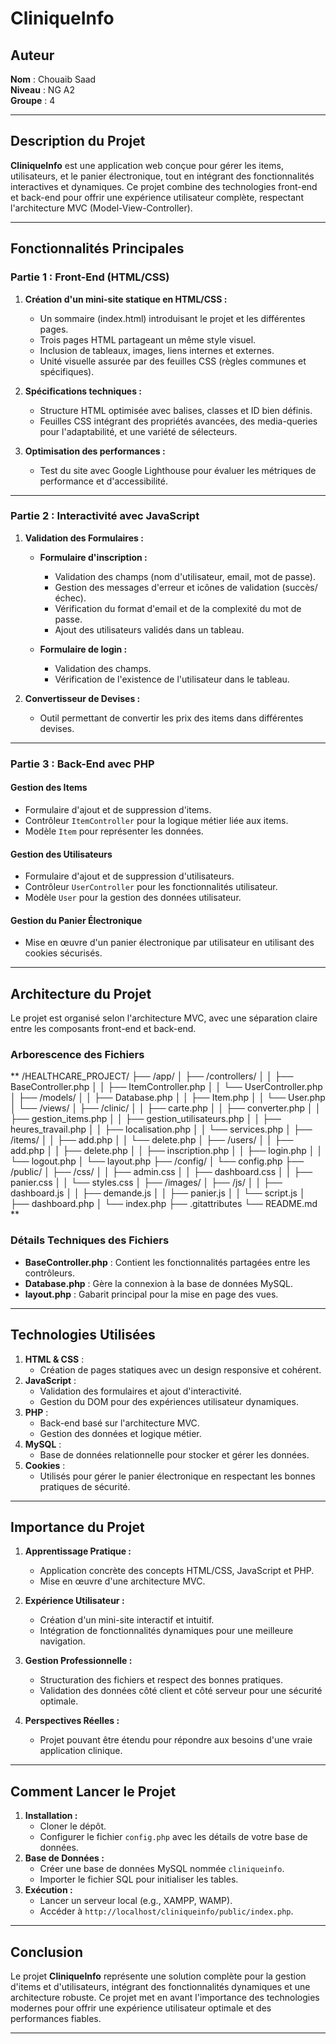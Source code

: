 # CliniqueInfo

## Auteur
**Nom** : Chouaib Saad  
**Niveau** : NG A2  
**Groupe** : 4  

---

## Description du Projet
**CliniqueInfo** est une application web conçue pour gérer les items, utilisateurs, et le panier électronique, tout en intégrant des fonctionnalités interactives et dynamiques. Ce projet combine des technologies front-end et back-end pour offrir une expérience utilisateur complète, respectant l'architecture MVC (Model-View-Controller).

---

## Fonctionnalités Principales
### Partie 1 : Front-End (HTML/CSS)
1. **Création d'un mini-site statique en HTML/CSS :**
   - Un sommaire (index.html) introduisant le projet et les différentes pages.
   - Trois pages HTML partageant un même style visuel.
   - Inclusion de tableaux, images, liens internes et externes.
   - Unité visuelle assurée par des feuilles CSS (règles communes et spécifiques).

2. **Spécifications techniques :**
   - Structure HTML optimisée avec balises, classes et ID bien définis.
   - Feuilles CSS intégrant des propriétés avancées, des media-queries pour l'adaptabilité, et une variété de sélecteurs.

3. **Optimisation des performances :**
   - Test du site avec Google Lighthouse pour évaluer les métriques de performance et d'accessibilité.

---

### Partie 2 : Interactivité avec JavaScript
1. **Validation des Formulaires :**
   - **Formulaire d'inscription :**
     - Validation des champs (nom d'utilisateur, email, mot de passe).
     - Gestion des messages d'erreur et icônes de validation (succès/échec).
     - Vérification du format d'email et de la complexité du mot de passe.
     - Ajout des utilisateurs validés dans un tableau.

   - **Formulaire de login :**
     - Validation des champs.
     - Vérification de l'existence de l'utilisateur dans le tableau.

2. **Convertisseur de Devises :**
   - Outil permettant de convertir les prix des items dans différentes devises.

---

### Partie 3 : Back-End avec PHP
#### Gestion des Items
- Formulaire d'ajout et de suppression d'items.
- Contrôleur `ItemController` pour la logique métier liée aux items.
- Modèle `Item` pour représenter les données.

#### Gestion des Utilisateurs
- Formulaire d'ajout et de suppression d'utilisateurs.
- Contrôleur `UserController` pour les fonctionnalités utilisateur.
- Modèle `User` pour la gestion des données utilisateur.

#### Gestion du Panier Électronique
- Mise en œuvre d'un panier électronique par utilisateur en utilisant des cookies sécurisés.

---

## Architecture du Projet
Le projet est organisé selon l'architecture MVC, avec une séparation claire entre les composants front-end et back-end.

### Arborescence des Fichiers

**
/HEALTHCARE_PROJECT/
├── /app/
│   ├── /controllers/
│   │   ├── BaseController.php
│   │   ├── ItemController.php
│   │   └── UserController.php
│   ├── /models/
│   │   ├── Database.php
│   │   ├── Item.php
│   │   └── User.php
│   └── /views/
│       ├── /clinic/
│       │   ├── carte.php
│       │   ├── converter.php
│       │   ├── gestion_items.php
│       │   ├── gestion_utilisateurs.php
│       │   ├── heures_travail.php
│       │   ├── localisation.php
│       │   └── services.php
│       ├── /items/
│       │   ├── add.php
│       │   └── delete.php
│       ├── /users/
│       │   ├── add.php
│       │   ├── delete.php
│       │   ├── inscription.php
│       │   ├── login.php
│       │   └── logout.php
│       └── layout.php
├── /config/
│   └── config.php
├── /public/
│   ├── /css/
│   │   ├── admin.css
│   │   ├── dashboard.css
│   │   ├── panier.css
│   │   └── styles.css
│   ├── /images/
│   ├── /js/
│   │   ├── dashboard.js
│   │   ├── demande.js
│   │   ├── panier.js
│   │   └── script.js
│   ├── dashboard.php
│   └── index.php
├── .gitattributes
└── README.md
**


### Détails Techniques des Fichiers
- **BaseController.php** : Contient les fonctionnalités partagées entre les contrôleurs.
- **Database.php** : Gère la connexion à la base de données MySQL.
- **layout.php** : Gabarit principal pour la mise en page des vues.

---

## Technologies Utilisées
1. **HTML & CSS** :
   - Création de pages statiques avec un design responsive et cohérent.
2. **JavaScript** :
   - Validation des formulaires et ajout d'interactivité.
   - Gestion du DOM pour des expériences utilisateur dynamiques.
3. **PHP** :
   - Back-end basé sur l'architecture MVC.
   - Gestion des données et logique métier.
4. **MySQL** :
   - Base de données relationnelle pour stocker et gérer les données.
5. **Cookies** :
   - Utilisés pour gérer le panier électronique en respectant les bonnes pratiques de sécurité.

---

## Importance du Projet
1. **Apprentissage Pratique :**
   - Application concrète des concepts HTML/CSS, JavaScript et PHP.
   - Mise en œuvre d'une architecture MVC.

2. **Expérience Utilisateur :**
   - Création d'un mini-site interactif et intuitif.
   - Intégration de fonctionnalités dynamiques pour une meilleure navigation.

3. **Gestion Professionnelle :**
   - Structuration des fichiers et respect des bonnes pratiques.
   - Validation des données côté client et côté serveur pour une sécurité optimale.

4. **Perspectives Réelles :**
   - Projet pouvant être étendu pour répondre aux besoins d'une vraie application clinique.

---

## Comment Lancer le Projet
1. **Installation :**
   - Cloner le dépôt.
   - Configurer le fichier `config.php` avec les détails de votre base de données.
2. **Base de Données :**
   - Créer une base de données MySQL nommée `cliniqueinfo`.
   - Importer le fichier SQL pour initialiser les tables.
3. **Exécution :**
   - Lancer un serveur local (e.g., XAMPP, WAMP).
   - Accéder à `http://localhost/cliniqueinfo/public/index.php`.

---

## Conclusion
Le projet **CliniqueInfo** représente une solution complète pour la gestion d'items et d'utilisateurs, intégrant des fonctionnalités dynamiques et une architecture robuste. Ce projet met en avant l'importance des technologies modernes pour offrir une expérience utilisateur optimale et des performances fiables.

---
